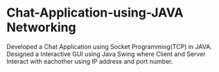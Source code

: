 # Chat-Application-using-JAVA Networking
Developed a Chat Application using Socket Programming(TCP) in JAVA. Designed a Interactive GUI using Java Swing where Client and Server Interact with eachother using IP address and port number. 
